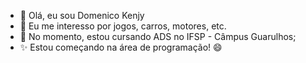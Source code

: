 - 👋 Olá, eu sou Domenico Kenjy
- 👀 Eu me interesso por jogos, carros, motores, etc.
- 🌱 No momento, estou cursando ADS no IFSP - Câmpus Guarulhos;
- ✨ Estou começando na área de programação! 😄

<!---
DomKR07/DomKR07 is a ✨ special ✨ repository because its `README.md` (this file) appears on your GitHub profile.
You can click the Preview link to take a look at your changes.
--->
